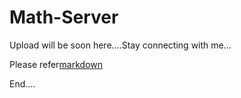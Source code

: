 # Math-Server
 
Upload will be soon here....Stay connecting with me...  

Please refer[markdown](https://www.markdownguide.org)  

End....


